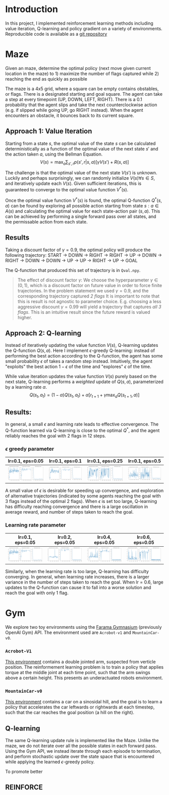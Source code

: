 # Introduction
In this project, I implemented reinforcement learning methods including value iteration, Q-learning and policy gradient on a variety of environments. Reproducible code is available as a [git repository](https://github.com/fyng/SLAM)

# Maze
Given an maze, determine the optimal policy (next move given current location in the maze) to 1) maximize the number of flags captured while 2) reaching the end as quickly as possible

The maze is a 4x5 grid, where a square can be empty contains obstables, or flags. There is a designated starting and goal square. The agent can take a step at every timepoint (UP, DOWN, LEFT, RIGHT). There is a 0.1 probability that the agent slips and take the next counterclockwise action (e.g. if slipped while going UP, go RIGHT instead). When the agent encounters an obstacle, it bounces back to its current square. 

## Approach 1: Value Iteration
Starting from a state $s$, the optimal value of the state $s$ can be calculated deterministically as a function of the optimal value of the next state $s'$ and the action taken $a$, using the Bellman Equation. 
$$V(s) = \max_a \sum_{s', r} p(s',r|s,a)[\gamma V(s') + R(s,a)]$$

The challenge is that the optimal value of the next state $V(s')$ is unknown. Luckily and perhaps surprisingly, we can randomly initialize $V(s) \forall s \in S$, and iteratively update each $V(s)$. Given sufficient iterations, this is guaranteed to converge to the optimal value function $V^{*}(s)$.

Once the optimal value function $V^{*}(s)$ is found, the optimal Q-function $Q^{*}(s,a)$ can be found by exploring all possible action starting from state $s: a \in A(s)$ and calculating the optimal value for each state-action pair $(s,a)$. This can be achieved by performing a single forward pass over all states, and the permissable action from each state. 

## Results
Taking a discount factor of $\gamma = 0.9$, the optimal policy will produce the following trajectory:
START -> DOWN -> RIGHT -> RIGHT -> UP -> DOWN -> RIGHT -> DOWN -> DOWN -> UP -> UP -> RIGHT -> UP -> GOAL

The Q-function that produced this set of trajectory is in `Qval.npy`.

> The effect of discount factor $\gamma$:
> We choose the hyperparameter $\gamma \in (0,1)$, which is a discount factor on future value in order to force finite trajectories. In the problem statement we used $\gamma=0.9$, and the corresponding trajectory captured *2 flags*
> It is important to note that this is result is not agnostic to parameter choice. E.g. choosing a less aggressive discount $\gamma = 0.99$ will yield a trajectory that captures *all 3 flags*. This is an intuitive result since the future reward is valued higher. 


## Approach 2: Q-learning
Instead of iteratively updating the value function $V(s)$, Q-learning updates the Q-function $Q(s,a)$. Here I implement $\epsilon$-greedy Q-learning: instead of performing the best action according to the Q-function, the agent has some small probability $\epsilon$ of takes a random step instead. Intuitively, the agent "exploits" the best action $1-\epsilon$ of the time and "explores" $\epsilon$ of the time. 

While value iteration updates the value function $V(s)$ purely based on the next state, Q-learning performs a *weighted* update of $Q(s,a)$, parameterized by a learning rate $\alpha$. 
$$ Q(s_t, a_t) = (1- \alpha)Q(s_t, a_t) + \alpha[r_{t+1} + \gamma \max_aQ(s_{t+1},a)]$$

## Results: 
In general, a small $\epsilon$ and learning rate leads to effective convergence. The Q-function learned via Q-learning is close to the optimal $Q^{*}$, and the agent reliably reaches the goal with 2 flags in 12 steps.

### $\epsilon$ greedy parameter
| lr=0.1, eps=0.05 | lr=0.1, eps=0.1 | lr=0.1, eps=0.25 | lr=0.1, eps=0.5 |
:-------------------------:|:-------------------------:|:-------------------------:|:-------------------------:
![](Maze/plots/Q_lr0.1_ep0.05.png)  |  ![](Maze/plots/Q_lr0.1_ep0.1.png) | ![](Maze/plots/Q_lr0.1_ep0.25.png)  |  ![](Maze/plots/Q_lr0.1_ep0.5.png)

A small value of $\epsilon$ is desirable for speeding up convergence, and exploration of alternative trajectories (indicated by some agents reaching the goal with 3 flags instead of the optimal 2 flags). When $\epsilon$ is set too large, Q-learning has difficulty reaching convergence and there is a large oscillation in average reward, and number of steps taken to reach the goal.

### Learning rate parameter
| lr=0.1, eps=0.05 | lr=0.2, eps=0.05 | lr=0.4, eps=0.05 | lr=0.6, eps=0.05 |
:-------------------------:|:-------------------------:|:-------------------------:|:-------------------------:
![](Maze/plots/Q_lr0.1_ep0.05.png)  |  ![](Maze/plots/Q_lr0.2_ep0.05.png) | ![](Maze/plots/Q_lr0.4_ep0.05.png)  |  ![](Maze/plots/Q_lr0.6_ep0.05.png)

Similarly, when the learning rate is too large, Q-learning has difficulty converging. In general, when learning rate increases, there is a larger variance in the number of steps taken to reach the goal. When lr = 0.6, large updates to the Q-function can cause it to fall into a worse solution and reach the goal with only 1 flag.

# Gym 
We explore two toy environments using the [Farama Gymnasium](https://gymnasium.farama.org/README/) (previously OpenAI Gym) API. The environment used are `Acrobot-v1` and `MountainCar-v0`. 

### `Acrobot-V1`
[This environment](https://gymnasium.farama.org/environments/classic_control/acrobot/#acrobot) contains a double jointed arm, suspected from verticle position. The reinformement learning problem is to train a policy that applies torque at the middle joint at each time point, such that the arm swings above a certain height. This presents an underactuated robots environment.

### `MountainCar-v0`
[This environment](https://gymnasium.farama.org/environments/classic_control/mountain_car/) contains a car on a sinosidal hill, and the goal is to learn a policy that accelerates the car leftwards or rightwards at each timestep, such that the car reaches the goal position (a hill on the right).

## Q-learning
The same Q-learning update rule is implemented like the Maze. Unlike the maze, we do not iterate over all the possible states in each forward pass. Using the Gym API, we instead iterate through each episode to termination, and perform stochastic update over the state space that is encountered while applying the learned $\epsilon$-greedy policy. 

To promote better 

## REINFORCE





